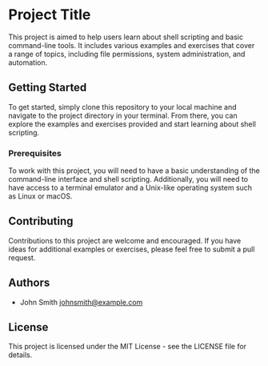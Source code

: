# Project Title

This project is aimed to help users learn about shell scripting and basic command-line tools. It includes various examples and exercises that cover a range of topics, including file permissions, system administration, and automation.

## Getting Started

To get started, simply clone this repository to your local machine and navigate to the project directory in your terminal. From there, you can explore the examples and exercises provided and start learning about shell scripting.

### Prerequisites

To work with this project, you will need to have a basic understanding of the command-line interface and shell scripting. Additionally, you will need to have access to a terminal emulator and a Unix-like operating system such as Linux or macOS.

## Contributing

Contributions to this project are welcome and encouraged. If you have ideas for additional examples or exercises, please feel free to submit a pull request.

## Authors

- John Smith <johnsmith@example.com>

## License

This project is licensed under the MIT License - see the LICENSE file for details.
